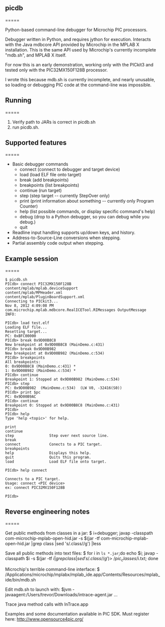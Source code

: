 ## picdb
=====

Python-based command-line debugger for Microchip PIC processors.

Debugger written in Python, and requires jython for execution.  Interacts with the Java mdbcore API provided by Microchip in the MPLAB X installation.  This is the same API used by Microchip's currently incomplete "mdb.sh", and MPLAB X itself.

For now this is an early demonstration, working only with the PICkit3 and tested only with the PIC32MX150F128B processor.

I wrote this because mdb.sh is currently incomplete, and nearly unusable, so loading or debugging PIC code at the command-line was impossible.


## Running
=====

1. Verify path to JARs is correct in picdb.sh
2. run picdb.sh.


## Supported features
=====

* Basic debugger commands
    * connect (connect to debugger and target device)
    * load (load ELF file onto target)
    * break (add breakpoints)
    * breakpoints (list breakpoints)
    * continue (run target)
    * step (step target -- currently StepOver only)
    * print (print information about something -- currently only Program Counter)
    * help (list possible commands, or display specific command's help)
    * debug (drop to a Python debugger, so you can debug while you debug.)
    * quit
* Readline input handling supports up/down keys, and history.
* Address-to-Source-Line conversions when stepping.
* Partial assembly code output when stepping.


## Example session
=====
```
$ picdb.sh 
PICdb> connect PIC32MX150F128B    
content/mplab/mplab.deviceSupport
content/mplab/MPHeader.xml
content/mplab/PluginBoardSupport.xml
Connecting to PICkit3...
Nov 8, 2012 4:09:08 PM com.microchip.mplab.mdbcore.RealICETool.RIMessages OutputMessage
INFO: 

PICdb> load test.elf
Loading ELF file...
Resetting target...
PC: 0xBFC00000
PICdb> break 0x9D00B8C8
New breakpoint at 0x9D00B8C8 (MainDemo.c:431)
PICdb> break 0x9D00B982
New breakpoint at 0x9D00B982 (MainDemo.c:534)
PICdb> breakpoints
All breakpoints:
0: 0x9D00B8C8 (MainDemo.c:431) *
1: 0x9D00B982 (MainDemo.c:534) *
PICdb> continue
Breakpoint 1: Stopped at 0x9D00B982 (MainDemo.c:534)
PICdb> step
PC: 0x9D00B982  (MainDemo.c:534)  (LW V0, -32416(S0))
PICdb> print $pc
PC: 0x9D00B9AC
PICdb> continue
Breakpoint 0: Stopped at 0x9D00B8C8 (MainDemo.c:431)
PICdb> 
PICdb> help
Type 'help <topic>' for help.

print               
continue            
step                Step over next source line.
break               
connect             Conects to a PIC target.
breakpoints         
help                Displays this help.
quit                Quits this program.
load                Load ELF file onto target.

PICdb> help connect

Connects to a PIC target.
Usage: connect <PIC device>
ex: connect PIC32MX150F128B

PICdb>   
```

## Reverse engineering notes
=====

Get public methods from classes in a jar:
$ i=debugger; javap -classpath com-microchip-mplab-open-hid.jar -s $(jar -tf com-microchip-mplab-open-hid.jar |grep class |sed 's/.class//g') |less

Save all public methods into text files:
$ for i in `ls *.jar`;do echo $i; javap -classpath $i -s $(jar -tf $i |grep class |sed 's/.class//g') > ~/pic_classes/$i.txt; done

Microchip's terrible command-line interface:
$ /Applications/microchip/mplabx/mplab_ide.app/Contents/Resources/mplab_ide/bin/mdb.sh

Edit mdb.sh to launch with:
$jvm -javaagent:/Users/trevor/Downloads/intrace-agent.jar ...

Trace java method calls with InTrace.app

Examples and some documentation available in PIC SDK.  Must register here:
http://www.opensource4pic.org/
